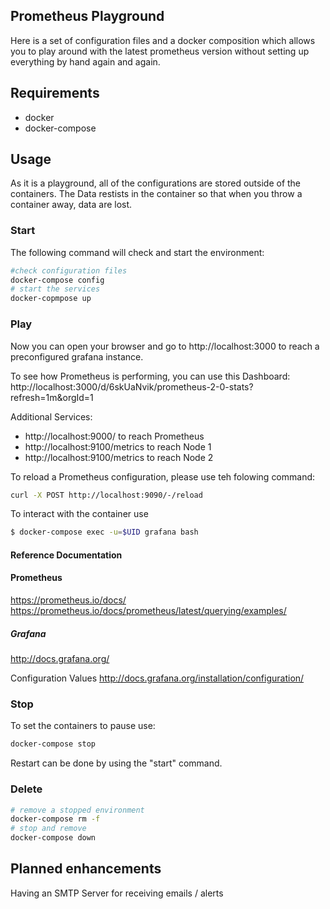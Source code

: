 Prometheus Playground
---------------------

Here is a set of configuration files and a docker composition which allows you
to play around with the latest prometheus version without setting up everything
by hand again and again.

## Requirements
* docker
* docker-compose

## Usage
As it is a playground, all of the configurations are stored outside of the
containers.
The Data restists in the container so that when you throw a container away, data
are lost.

### Start
The following command will check and start the environment:
````bash
#check configuration files
docker-compose config
# start the services
docker-copmpose up
````

### Play
Now you can open your browser and go to http://localhost:3000 to reach a
preconfigured grafana instance.

To see how Prometheus is performing, you can use this Dashboard: http://localhost:3000/d/6skUaNvik/prometheus-2-0-stats?refresh=1m&orgId=1


Additional Services:
* http://localhost:9000/ to reach Prometheus
* http://localhost:9100/metrics to reach Node 1
* http://localhost:9100/metrics to reach Node 2

To reload a Prometheus configuration, please use teh folowing command:
```bash
curl -X POST http://localhost:9090/-/reload
```

To interact with the container use
```bash
$ docker-compose exec -u=$UID grafana bash
```

#### Reference Documentation

#### Prometheus
https://prometheus.io/docs/
https://prometheus.io/docs/prometheus/latest/querying/examples/

##### Grafana
http://docs.grafana.org/

Configuration Values
http://docs.grafana.org/installation/configuration/

### Stop

To set the containers to pause use:
```bash
docker-compose stop
```
Restart can be done by using the "start" command.


### Delete
```bash
# remove a stopped environment
docker-compose rm -f
# stop and remove
docker-compose down
```

## Planned enhancements
Having an SMTP Server for receiving emails / alerts
